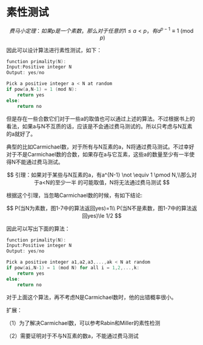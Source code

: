 # 素性测试

$$
费马小定理：如果p是一个素数，那么对于任意的1\le a \lt p ，有a^{p-1} \equiv 1 \pmod p
$$

因此可以设计算法进行素性测试，如下：

```c
function primality(N):
Input:Positive integer N
Output: yes/no

Pick a positive integer a < N at random
if pow(a,N-1) = 1 (mod N):
    return yes
else:
    return no
```

但是存在一些合数它们对于一些a的取值也可以通过上述的算法。不过根据书上的看法，如果a与N不互质的话，应该是不会通过费马测试的。所以只考虑与N互素的a就好了。

典型的比如Carmichael数，对于所有与N互素的a，N将通过费马测试。不过幸好对于不是Carmichael数的合数，如果存在a与它互素，这些a的数量至少有一半使得N不能通过费马测试。

$$
引理：如果对于某些与N互素的a，有a^{N-1} \not \equiv 1 \pmod N,\\那么对于a<N的至少一半 的可能取值，N将无法通过费马测试
$$

根据这个引理，当忽略Carmichael数的时候，有如下结论:

$$
P(当N为素数，图1-7中的算法返回yes)=1\\
P(当N不是素数，图1-7中的算法返回yes)\le 1/2
$$

 因此可以写出下面的算法：

```c
function primality(N):
Input:Positive integer N
Output: yes/no

Pick a positive integer a1,a2,a3,...,ak < N at random
if pow(ai,N-1) = 1 (mod N) for all i = 1,2,...,k:
    return yes
else:
    return no
```

对于上面这个算法，再不考虑N是Carmichael数时，他的出错概率很小。

扩展：

（1）为了解决Carmichael数，可以参考Rabin和Miller的素性检测

（2）需要证明对于不与N互素的数a，不能通过费马测试

